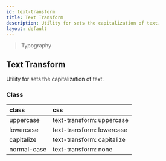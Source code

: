 ```yaml
---
id: text-transform
title: Text Transform
description: Utility for sets the capitalization of text.
layout: default
---
```


> Typography

## Text Transform

Utility for sets the capitalization of text.

### Class

| <span class="px-3 py-1 text-white bg-charcoal-100 rounded-full">class</span> | <span class="px-3 py-1 text-white bg-charcoal-100 rounded-full">css</span> |
|:--|:--|
| uppercase | text-transform: uppercase |
| lowercase | text-transform: lowercase |
| capitalize | text-transform: capitalize |
| normal-case | text-transform: none |
